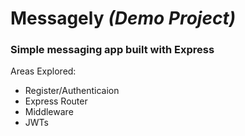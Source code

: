 # Messagely *(Demo Project)*

### Simple messaging app built with Express

Areas Explored:
* Register/Authenticaion
* Express Router
* Middleware
* JWTs
